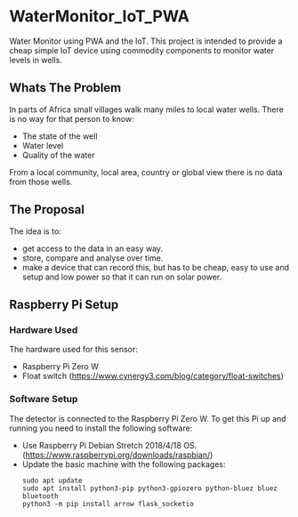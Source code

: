 # WaterMonitor_IoT_PWA
Water Monitor using PWA and the IoT. This project is intended to provide a cheap simple IoT device using commodity components to monitor water levels in wells.
 
## Whats The Problem
In parts of Africa small villages walk many miles to local water wells. There is no way for that person to know:
* The state of the well
* Water level
* Quality of the water

From a local community, local area, country or global view there is no data from those wells. 

## The Proposal
The idea is to:
* get access to the data in an easy way.
* store, compare and analyse over time.
* make a device that can record this, but has to be cheap, easy to use and setup and low power so that it can run on solar power.

## Raspberry Pi Setup

### Hardware Used
The hardware used for this sensor:
* Raspberry Pi Zero W
* Float switch (https://www.cynergy3.com/blog/category/float-switches)

### Software Setup
The detector is connected to the Raspberry Pi Zero W. To get this Pi up and running you need to install the following software:

* Use Raspberry Pi Debian Stretch 2018/4/18 OS. (https://www.raspberrypi.org/downloads/raspbian/)
* Update the basic machine with the following packages:
  ```
  sudo apt update
  sudo apt install python3-pip python3-gpiozero python-bluez bluez bluetooth 
  python3 -m pip install arrow flask_socketio
  ```
